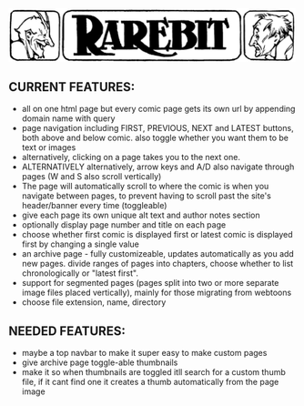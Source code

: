 ![Rarebit](/src/img/rarebitlogo.png)

## CURRENT FEATURES:
* all on one html page but every comic page gets its own url by appending domain name with query
* page navigation including FIRST, PREVIOUS, NEXT and LATEST buttons, both above and below comic. also toggle whether you want them to be text or images
* alternatively, clicking on a page takes you to the next one.
* ALTERNATIVELY alternatively, arrow keys and A/D also navigate through pages (W and S also scroll vertically)
* The page will automatically scroll to where the comic is when you navigate between pages, to prevent having to scroll past the site's header/banner every time (toggleable)
* give each page its own unique alt text and author notes section
* optionally display page number and title on each page
* choose whether first comic is displayed first or latest comic is displayed first by changing a single value
* an archive page - fully customizeable, updates automatically as you add new pages. divide ranges of pages into chapters, choose whether to list chronologically or "latest first".
* support for segmented pages (pages split into two or more separate image files placed vertically), mainly for those migrating from webtoons
* choose file extension, name, directory
## NEEDED FEATURES:
* maybe a top navbar to make it super easy to make custom pages
* give archive page toggle-able thumbnails
* make it so when thumbnails are toggled itll search for a custom thumb file, if it cant find one it creates a thumb automatically from the page image
